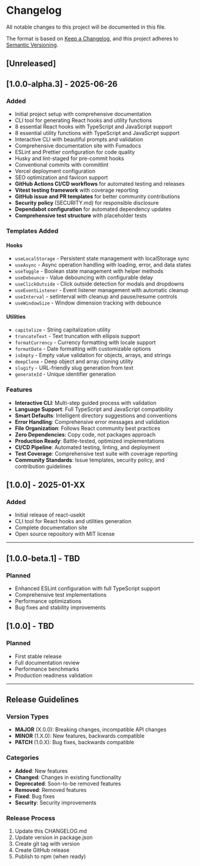 # Changelog

All notable changes to this project will be documented in this file.

The format is based on [Keep a Changelog](https://keepachangelog.com/en/1.0.0/), and this project
adheres to [Semantic Versioning](https://semver.org/spec/v2.0.0.html).

## [Unreleased]

## [1.0.0-alpha.3] - 2025-06-26

### Added

- Initial project setup with comprehensive documentation
- CLI tool for generating React hooks and utility functions
- 8 essential React hooks with TypeScript and JavaScript support
- 8 essential utility functions with TypeScript and JavaScript support
- Interactive CLI with beautiful prompts and validation
- Comprehensive documentation site with Fumadocs
- ESLint and Prettier configuration for code quality
- Husky and lint-staged for pre-commit hooks
- Conventional commits with commitlint
- Vercel deployment configuration
- SEO optimization and favicon support
- **GitHub Actions CI/CD workflows** for automated testing and releases
- **Vitest testing framework** with coverage reporting
- **GitHub issue and PR templates** for better community contributions
- **Security policy** (SECURITY.md) for responsible disclosure
- **Dependabot configuration** for automated dependency updates
- **Comprehensive test structure** with placeholder tests

### Templates Added

#### Hooks

- `useLocalStorage` - Persistent state management with localStorage sync
- `useAsync` - Async operation handling with loading, error, and data states
- `useToggle` - Boolean state management with helper methods
- `useDebounce` - Value debouncing with configurable delay
- `useClickOutside` - Click outside detection for modals and dropdowns
- `useEventListener` - Event listener management with automatic cleanup
- `useInterval` - setInterval with cleanup and pause/resume controls
- `useWindowSize` - Window dimension tracking with debounce

#### Utilities

- `capitalize` - String capitalization utility
- `truncateText` - Text truncation with ellipsis support
- `formatCurrency` - Currency formatting with locale support
- `formatDate` - Date formatting with customizable options
- `isEmpty` - Empty value validation for objects, arrays, and strings
- `deepClone` - Deep object and array cloning utility
- `slugify` - URL-friendly slug generation from text
- `generateId` - Unique identifier generation

### Features

- **Interactive CLI**: Multi-step guided process with validation
- **Language Support**: Full TypeScript and JavaScript compatibility
- **Smart Defaults**: Intelligent directory suggestions and conventions
- **Error Handling**: Comprehensive error messages and validation
- **File Organization**: Follows React community best practices
- **Zero Dependencies**: Copy code, not packages approach
- **Production Ready**: Battle-tested, optimized implementations
- **CI/CD Pipeline**: Automated testing, linting, and deployment
- **Test Coverage**: Comprehensive test suite with coverage reporting
- **Community Standards**: Issue templates, security policy, and contribution guidelines

## [1.0.0] - 2025-01-XX

### Added

- Initial release of react-usekit
- CLI tool for React hooks and utilities generation
- Complete documentation site
- Open source repository with MIT license

---

## [1.0.0-beta.1] - TBD

### Planned

- Enhanced ESLint configuration with full TypeScript support
- Comprehensive test implementations
- Performance optimizations
- Bug fixes and stability improvements

## [1.0.0] - TBD

### Planned

- First stable release
- Full documentation review
- Performance benchmarks
- Production readiness validation

---

## Release Guidelines

### Version Types

- **MAJOR** (X.0.0): Breaking changes, incompatible API changes
- **MINOR** (1.X.0): New features, backwards compatible
- **PATCH** (1.0.X): Bug fixes, backwards compatible

### Categories

- **Added**: New features
- **Changed**: Changes in existing functionality
- **Deprecated**: Soon-to-be removed features
- **Removed**: Removed features
- **Fixed**: Bug fixes
- **Security**: Security improvements

### Release Process

1. Update this CHANGELOG.md
2. Update version in package.json
3. Create git tag with version
4. Create GitHub release
5. Publish to npm (when ready)
